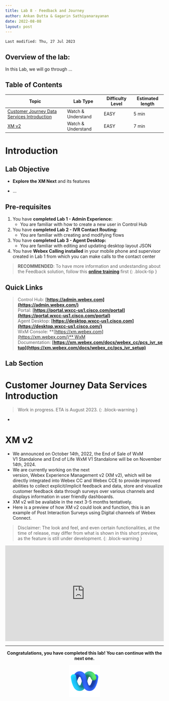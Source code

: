 ```yaml
---
title: Lab 8 - Feedback and Journey
author: Ankan Dutta & Gagarin Sathiyanarayanan
date: 2022-08-08
layout: post
---
```

```
Last modified: Thu, 27 Jul 2023
```

## Overview of the lab:

In this Lab, we will go through ...

## Table of Contents 

| Topic                                                                                    | Lab Type      | Difficulty Level | Estimated length |
| ---------------------------------------------------------------------------------------- | ------------- | --------------- | ---------------- |
| [Customer Journey Data Services Introduction](customer-journey-data-services-introduction) | Watch & Understand | EASY            | 5 min           |
| [XM v2](#xm-v2)                                          | Watch & Understand | EASY            | 7 min            |


# Introduction

## Lab Objective

-   **Explore the XM Next** and its features
    
- ... 

## Pre-requisites

1.  You have **completed Lab 1 - Admin Experience:**
    -   You are familiar with how to create a new user in Control Hub
2.  You have **completed Lab 2 - IVR Contact Routing:**
    -   You are familiar with creating and modifying flows
3.  You have **completed Lab 3 - Agent Desktop:**
    -   You are familiar with editing and updating desktop layout JSON
4.  You have **Webex Calling installed** in your mobile phone and supervisor created in Lab 1 from which you can make calls to the contact center

>**RECOMMENDED**: To have more information and undestanding about the Feedback solution, follow this **[online training](https://salesconnect.cisco.com/#/mylearningmap/SC_LMS_1689)** first
{: .block-tip }

## Quick Links

> Control Hub: **[https://admin.webex.com](https://admin.webex.com/)**  
> Portal: **[https://portal.wxcc-us1.cisco.com/portal](https://portal.wxcc-us1.cisco.com/portal)**  
> Agent Desktop: **[https://desktop.wxcc-us1.cisco.com](https://desktop.wxcc-us1.cisco.com/)**  
> WxM Console: **[https://xm.webex.com](https://xm.webex.com/)** WxM Documentation: **[https://xm.webex.com/docs/webex_cc/pcs_ivr_setup](https://xm.webex.com/docs/webex_cc/pcs_ivr_setup)**

## Lab Section


# Customer Journey Data Services Introduction

>Work in progress. ETA is August 2023. 
{: .block-warning }

-   


# XM v2
- We announced on October 14th, 2022, the End of Sale of WxM V1 Standalone and End of Life WxM V1 Standalone will be on November 14th, 2024.
- We are currently working on the next version, Webex Experience Management v2 (XM v2), which will be directly integrated into Webex CC and Webex CCE to provide improved abilities to collect explicit/implicit feedback and data, store and visualize customer feedback data through surveys over various channels and displays information in user friendly dashboards.
- XM v2 will be available in the next 3-5 months tentatively.
- Here is a preview of how XM v2 could look and function, this is an example of Post Interaction Surveys using Digital channels of Webex Connect. 

>Disclaimer: The look and feel, and even certain functionalities, at the time of release, may differ from what is shown in this short preview, as the feature is still under development.
{: .block-warning }

<div style="padding-bottom:60.25%; position:relative; display:block; width: 100%">
	<iframe src="https://app.vidcast.io/share/embed/eafc4ea3-e5a2-4075-a83c-29da713631c3" width="100%" height="100%" title="February 06, 2023 at 4:59 PM" frameborder="0" loading="lazy" allowfullscreen style="position:absolute; top:0; left: 0"></iframe>
</div>

---


<p style="text-align:center"><strong>Congratulations, you have completed this lab! You can continue with the next one.</strong></p>
		
<p style="text-align:center;"><img src="/assets/gitbook/images/webex.png" width="100"></p>	
